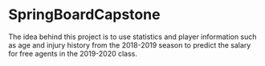 # SpringBoardCapstone
The idea behind this project is to use statistics and player information such as age and injury history from the 2018-2019 season to predict the salary for free agents in the 2019-2020 class. 
